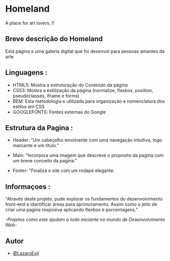 
# Homeland  

A place for art lovers..!!




## Breve descrição do Homeland
Está página e uma galeria digital que foi desenvol     para pessoas amantes da arte
## Linguagens :
- HTML5: Mostra a estruturação do Conteúdo da página
- CSS3: Mostra a estilização da página (normalize, flexbox, position, pseudoclasses, Iframe e forms)
- BEM: Esta metodologia e utilizada para organização e nomenclatura dos estilos em CSS
- GOOGLEFONTS: Fontes externas do Google
## Estrutura da Pagina :

- Header: "Um cabeçalho envolvente com uma navegação intuitiva, logo marcante e um título."

- Main: "Incorpora uma imagem que descreve o proposito da pagina com um breve conceito da pagina."
 
- Footer: "Finaliza o site com um rodapé elegante.
## Informaçoes :

"Através deste projeto, pude explorar os fundamentos do desenvolvimento front-end e identificar áreas para aprimoramento. Assim como o jeito de criar uma pagina resposiva aplicando flexbox e porcentagens."


*-Projetos como este ajudam a todo iniciante no mundo de Desenvolvimento Web-*


## Autor

- [@LazaroEvil](https://github.com/LazaroEncinas)

